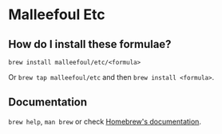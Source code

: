 # Malleefoul Etc

## How do I install these formulae?

`brew install malleefoul/etc/<formula>`

Or `brew tap malleefoul/etc` and then `brew install <formula>`.

## Documentation

`brew help`, `man brew` or check [Homebrew's documentation](https://docs.brew.sh).
